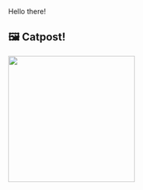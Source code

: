 Hello there!



## 🖼️ Catpost!

<sub>
    <img src="https://cdn2.thecatapi.com/images/MTcxNDAzOQ.jpg" height="256">
</sub>

